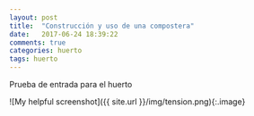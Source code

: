 ```yaml
---
layout: post
title:  "Construcción y uso de una compostera"
date:   2017-06-24 18:39:22
comments: true
categories: huerto
tags: huerto
---
```


Prueba de entrada para el huerto

![My helpful screenshot]({{ site.url }}/img/tension.png){:.image}
